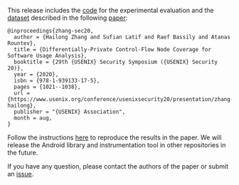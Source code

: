 This release includes the [code](code) for the experimental evaluation and the [dataset](https://github.com/presto-osu/sec20/releases/tag/dataset) described in the following [pa](https://www.usenix.org/conference/usenixsecurity20/presentation/zhang-hailong)[per](http://web.cse.ohio-state.edu/presto/pubs/sec20.pdf):

```
@inproceedings{zhang-sec20,
  author = {Hailong Zhang and Sufian Latif and Raef Bassily and Atanas Rountev},
  title = {Differentially-Private Control-Flow Node Coverage for Software Usage Analysis},
  booktitle = {29th {USENIX} Security Symposium ({USENIX} Security 20)},
  year = {2020},
  isbn = {978-1-939133-17-5},
  pages = {1021--1038},
  url = {https://www.usenix.org/conference/usenixsecurity20/presentation/zhang-hailong},
  publisher = "{USENIX} Association",
  month = aug,
}
```

Follow the instructions [here](code) to reproduce the results in the paper.
We will release the Android library and instrumentation tool in other repositories in the future.

If you have any question, please contact the authors of the paper or submit an [issue](https://github.com/presto-osu/sec20/issues/new?labels=question).

